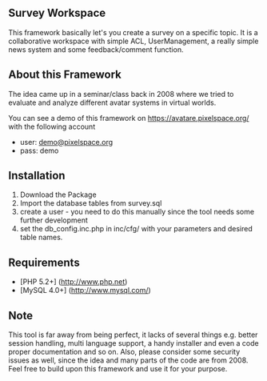 ## Survey Workspace

This framework basically let's you create a survey on a specific topic. It is a collaborative workspace with simple ACL, UserManagement, a really simple news system and some feedback/comment function.  

## About this Framework

The idea came up in a seminar/class back in 2008 where we tried to evaluate and analyze different avatar systems in virtual worlds.

You can see a demo of this framework on https://avatare.pixelspace.org/ with the following account

- user: demo@pixelspace.org
- pass: demo

## Installation

1. Download the Package
2. Import the database tables from survey.sql
3. create a user - you need to do this manually since the tool needs some further development
4. set the db_config.inc.php in inc/cfg/ with your parameters and desired table names.

## Requirements

* [PHP 5.2+] (http://www.php.net)
* [MySQL 4.0+] (http://www.mysql.com/)

## Note

This tool is far away from being perfect, it lacks of several things e.g. better session handling, multi language support, a handy installer and even a code proper documentation and so on. 
Also, please consider some security issues as well, since the idea and many parts of the code are from 2008. Feel free to build upon this framework and use it for your purpose.
 
 
